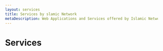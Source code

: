 ```yaml
---
layout: services
title: Services by slamic Network
metaDescription: Web Applications and Services offered by Islamic Network
---
```


<div class="row">
    <div class="col-sm-12">
    <h1>Services</h1>
    </div>
</div>

